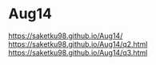 # Aug14

https://saketku98.github.io/Aug14/
<br />
https://saketku98.github.io/Aug14/q2.html
<br />
https://saketku98.github.io/Aug14/q3.html

